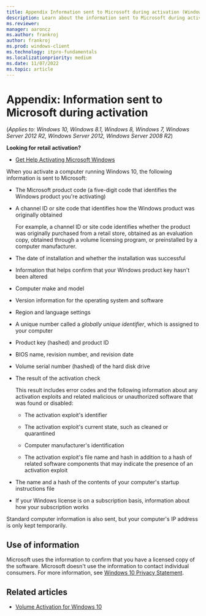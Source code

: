 ```yaml
---
title: Appendix Information sent to Microsoft during activation (Windows 10)
description: Learn about the information sent to Microsoft during activation.
ms.reviewer: 
manager: aaroncz
ms.author: frankroj
author: frankroj
ms.prod: windows-client
ms.technology: itpro-fundamentals
ms.localizationpriority: medium
ms.date: 11/07/2022
ms.topic: article
---
```


# Appendix: Information sent to Microsoft during activation

(*Applies to: Windows 10, Windows 8.1, Windows 8, Windows 7, Windows Server 2012 R2, Windows Server 2012, Windows Server 2008 R2*)

**Looking for retail activation?**

- [Get Help Activating Microsoft Windows](https://go.microsoft.com/fwlink/p/?LinkId=618644)

When you activate a computer running Windows 10, the following information is sent to Microsoft:

- The Microsoft product code (a five-digit code that identifies the Windows product you're activating)
- A channel ID or site code that identifies how the Windows product was originally obtained

    For example, a channel ID or site code identifies whether the product was originally purchased from a retail store, obtained as an evaluation copy, obtained through a volume licensing program, or preinstalled by a computer manufacturer.

- The date of installation and whether the installation was successful
- Information that helps confirm that your Windows product key hasn't been altered

- Computer make and model

- Version information for the operating system and software

- Region and language settings

- A unique number called a *globally unique identifier*, which is assigned to your computer

- Product key (hashed) and product ID

- BIOS name, revision number, and revision date

- Volume serial number (hashed) of the hard disk drive

- The result of the activation check

    This result includes error codes and the following information about any activation exploits and related malicious or unauthorized software that was found or disabled:

  - The activation exploit's identifier

  - The activation exploit's current state, such as cleaned or quarantined

  - Computer manufacturer's identification

  - The activation exploit's file name and hash in addition to a hash of related software components that may indicate the presence of an activation exploit

- The name and a hash of the contents of your computer's startup instructions file

- If your Windows license is on a subscription basis, information about how your subscription works

Standard computer information is also sent, but your computer's IP address is only kept temporarily.

## Use of information

Microsoft uses the information to confirm that you have a licensed copy of the software. Microsoft doesn't use the information to contact individual consumers.
For more information, see [Windows 10 Privacy Statement](https://go.microsoft.com/fwlink/p/?LinkId=619879).

## Related articles

- [Volume Activation for Windows 10](volume-activation-windows-10.md)
